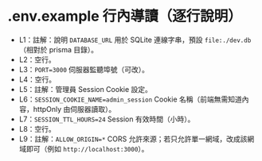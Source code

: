 # .env.example 行內導讀（逐行說明）

- L1：註解：說明 `DATABASE_URL` 用於 SQLite 連線字串，預設 `file:./dev.db`（相對於 prisma 目錄）。
- L2：空行。
- L3：`PORT=3000` 伺服器監聽埠號（可改）。
- L4：空行。
- L5：註解：管理員 Session Cookie 設定。
- L6：`SESSION_COOKIE_NAME=admin_session` Cookie 名稱（前端無需知道內容，httpOnly 由伺服器讀取）。
- L7：`SESSION_TTL_HOURS=24` Session 有效時間（小時）。
- L8：空行。
- L9：註解：`ALLOW_ORIGIN=*` CORS 允許來源；若只允許單一網域，改成該網域即可（例如 `http://localhost:3000`）。
